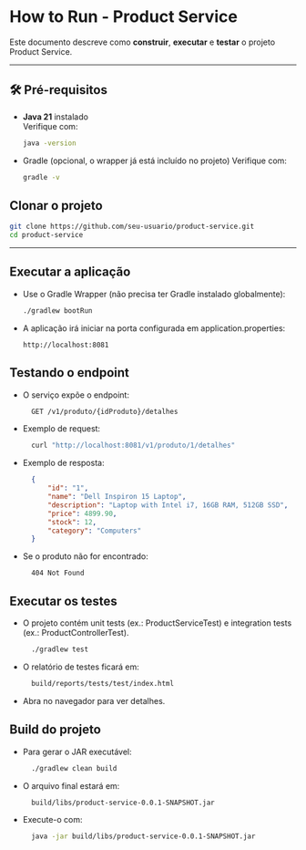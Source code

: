 # How to Run - Product Service

Este documento descreve como **construir**, **executar** e **testar** o projeto Product Service.

---

## 🛠 Pré-requisitos

- **Java 21** instalado  
  Verifique com:
  ```bash
  java -version

- Gradle (opcional, o wrapper já está incluído no projeto)
  Verifique com:
  ```bash
  gradle -v
  ```

## Clonar o projeto
  ```bash
  git clone https://github.com/seu-usuario/product-service.git
  cd product-service
  ```
  
---

## Executar a aplicação

- Use o Gradle Wrapper (não precisa ter Gradle instalado globalmente):
  ```bash
  ./gradlew bootRun
  ```
- A aplicação irá iniciar na porta configurada em application.properties:
  ```arduino
  http://localhost:8081
  ```

## Testando o endpoint

- O serviço expõe o endpoint:
  ```bash
    GET /v1/produto/{idProduto}/detalhes
  ```

- Exemplo de request:
  ```bash
    curl "http://localhost:8081/v1/produto/1/detalhes"
  ```

- Exemplo de resposta:
  ```json
    {
        "id": "1",
        "name": "Dell Inspiron 15 Laptop",
        "description": "Laptop with Intel i7, 16GB RAM, 512GB SSD",
        "price": 4899.90,
        "stock": 12,
        "category": "Computers"
    }
  ```
- Se o produto não for encontrado:
  ```http
    404 Not Found
  ```

## Executar os testes

- O projeto contém unit tests (ex.: ProductServiceTest) e integration tests (ex.: ProductControllerTest).
  ```bash
    ./gradlew test
  ```

- O relatório de testes ficará em:
  ```bash
    build/reports/tests/test/index.html
  ```

- Abra no navegador para ver detalhes.

## Build do projeto

- Para gerar o JAR executável:
  ```bash
    ./gradlew clean build
  ```

- O arquivo final estará em:
  ```bash
    build/libs/product-service-0.0.1-SNAPSHOT.jar
  ```
- Execute-o com:
  ```bash
    java -jar build/libs/product-service-0.0.1-SNAPSHOT.jar
  ```






